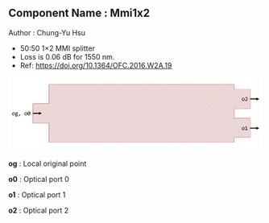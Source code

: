 ## Component Name : Mmi1x2
Author : Chung-Yu Hsu

- 50:50 1×2 MMI splitter
- Loss is 0.06 dB for 1550 nm.
- Ref: https://doi.org/10.1364/OFC.2016.W2A.19

![Component layout](image/layout.png)

**og** : Local original point

**o0** : Optical port 0

**o1** : Optical port 1

**o2** : Optical port 2